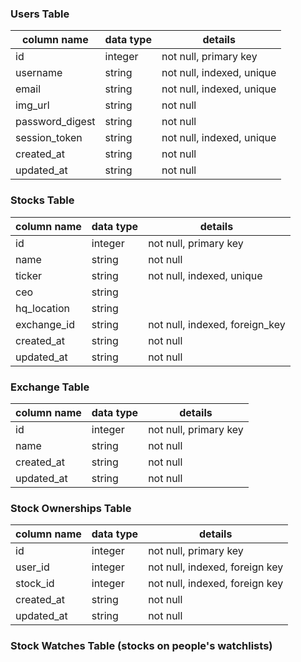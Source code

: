### Users Table

| column name     | data type | details                   |
|-----------------|-----------|---------------------------|
| id              | integer   | not null, primary key     |
| username        | string    | not null, indexed, unique |
| email           | string    | not null, indexed, unique |
| img_url         | string    | not null                  |
| password_digest | string    | not null                  |
| session_token   | string    | not null, indexed, unique |
| created_at      | string    | not null                  |
| updated_at      | string    | not null                  |

### Stocks Table

| column name | data type | details                        |
|-------------|-----------|--------------------------------|
| id          | integer   | not null, primary key          |
| name        | string    | not null                       |
| ticker      | string    | not null, indexed, unique      |
| ceo         | string    |                                |
| hq_location | string    |                                |
| exchange_id | string    | not null, indexed, foreign_key |
| created_at  | string    | not null                       |
| updated_at  | string    | not null                       |

### Exchange Table

| column name | data type | details                        |
|-------------|-----------|--------------------------------|
| id          | integer   | not null, primary key          |
| name        | string    | not null                       |
| created_at  | string    | not null                       |
| updated_at  | string    | not null                       |

### Stock Ownerships Table

| column name | data type | details                        |
|-------------|-----------|--------------------------------|
| id          | integer   | not null, primary key          |
| user_id     | integer   | not null, indexed, foreign key |
| stock_id    | integer   | not null, indexed, foreign key |
| created_at  | string    | not null                       |
| updated_at  | string    | not null                       |

### Stock Watches Table (stocks on people's watchlists)
